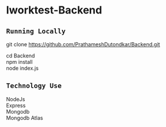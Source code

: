 # Iworktest-Backend

## `Running Locally`
git clone https://github.com/PrathameshDutondkar/Backend.git


cd Backend\
npm install\
node index.js



## `Technology Use`
NodeJs\
Express\
Mongodb\
Mongodb Atlas



